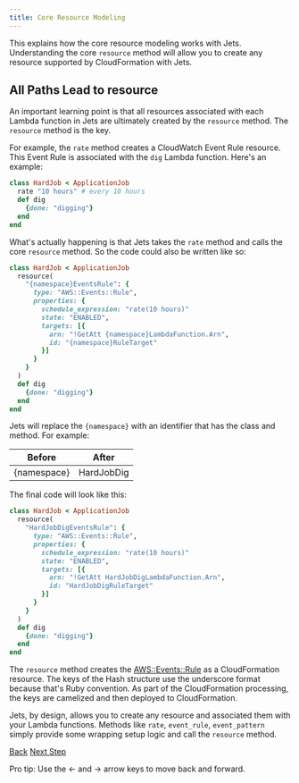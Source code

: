```yaml
---
title: Core Resource Modeling
---
```


This explains how the core resource modeling works with Jets. Understanding the core `resource` method will allow you to create any resource supported by CloudFormation with Jets.

## All Paths Lead to resource

An important learning point is that all resources associated with each Lambda function in Jets are ultimately created by the `resource` method. The `resource` method is the key.

For example, the `rate` method creates a CloudWatch Event Rule resource. This Event Rule is associated with the `dig` Lambda function. Here's an example:

```ruby
class HardJob < ApplicationJob
  rate "10 hours" # every 10 hours
  def dig
    {done: "digging"}
  end
end
```

What's actually happening is that Jets takes the `rate` method and calls the core `resource` method.  So the code could also be written like so:

```ruby
class HardJob < ApplicationJob
  resource(
    "{namespace}EventsRule": {
      type: "AWS::Events::Rule",
      properties: {
        schedule_expression: "rate(10 hours)"
        state: "ENABLED",
        targets: [{
          arn: "!GetAtt {namespace}LambdaFunction.Arn",
          id: "{namespace}RuleTarget"
        }]
      }
    }
  )
  def dig
    {done: "digging"}
  end
end
```

Jets will replace the `{namespace}` with an identifier that has the class and method. For example:

Before | After
--- | ---
{namespace} | HardJobDig

The final code will look like this:

```ruby
class HardJob < ApplicationJob
  resource(
    "HardJobDigEventsRule": {
      type: "AWS::Events::Rule",
      properties: {
        schedule_expression: "rate(10 hours)"
        state: "ENABLED",
        targets: [{
          arn: "!GetAtt HardJobDigLambdaFunction.Arn",
          id: "HardJobDigRuleTarget"
        }]
      }
    }
  )
  def dig
    {done: "digging"}
  end
end
```

The `resource` method creates the [AWS::Events::Rule](https://docs.aws.amazon.com/AWSCloudFormation/latest/UserGuide/aws-resource-events-rule.html) as a CloudFormation resource. The keys of the Hash structure use the underscore format because that's Ruby convention. As part of the CloudFormation processing, the keys are camelized and then deployed to CloudFormation.

Jets, by design, allows you to create any resource and associated them with your Lambda functions. Methods like `rate`, `event_rule`, `event_pattern` simply provide some wrapping setup logic and call the `resource` method.

<a id="prev" class="btn btn-basic" href="{% link _docs/faster-development.md %}">Back</a>
<a id="next" class="btn btn-primary" href="{% link _docs/database-support.md %}">Next Step</a>
<p class="keyboard-tip">Pro tip: Use the <- and -> arrow keys to move back and forward.</p>
